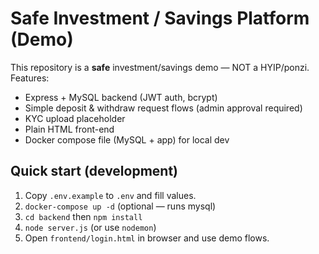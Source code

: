 # Safe Investment / Savings Platform (Demo)

This repository is a **safe** investment/savings demo — NOT a HYIP/ponzi.  
Features:
- Express + MySQL backend (JWT auth, bcrypt)
- Simple deposit & withdraw request flows (admin approval required)
- KYC upload placeholder
- Plain HTML front-end
- Docker compose file (MySQL + app) for local dev

## Quick start (development)
1. Copy `.env.example` to `.env` and fill values.
2. `docker-compose up -d` (optional — runs mysql)
3. `cd backend` then `npm install`
4. `node server.js` (or use `nodemon`)
5. Open `frontend/login.html` in browser and use demo flows.